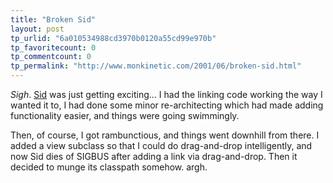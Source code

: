 ```yaml
---
title: "Broken Sid"
layout: post
tp_urlid: "6a010534988cd3970b0120a55cd99e970b"
tp_favoritecount: 0
tp_commentcount: 0
tp_permalink: "http://www.monkinetic.com/2001/06/broken-sid.html"
---
```

*Sigh*. <a href="http://www.redmonk.net/software/Sid/">Sid</a> was just getting exciting... I had the linking code working the way I wanted it to, I had done some minor re-architecting which had made adding functionality easier, and things were going swimmingly. <p>

Then, of course, I got rambunctious, and things went downhill from there. I added a view subclass so that I could do drag-and-drop intelligently, and now Sid dies of SIGBUS after adding a link via drag-and-drop. Then it decided to munge its classpath somehow. argh.</p>
